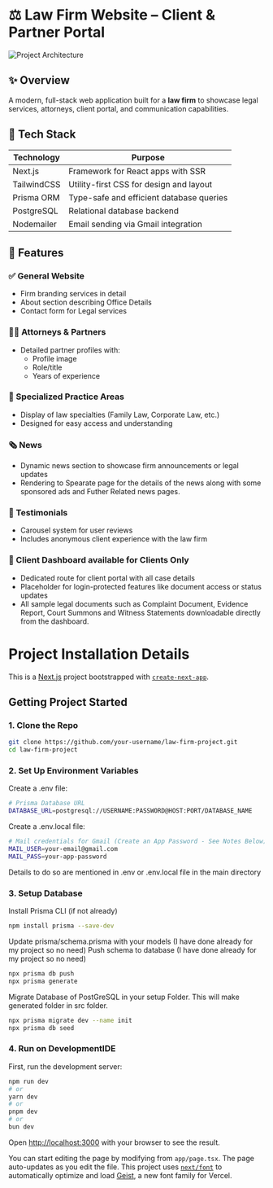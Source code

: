 # ⚖️ Law Firm Website – Client & Partner Portal

![Project Architecture](./path-to-your-image/1905dc89-e847-4488-a1bc-55d0e8a16e2d.png)

## ✨ Overview

A modern, full-stack web application built for a **law firm** to showcase legal services, attorneys, client portal, and communication capabilities.

## 🚀 Tech Stack
| Technology     | Purpose                                      |
|----------------|----------------------------------------------|
| Next.js        | Framework for React apps with SSR            |
| TailwindCSS    | Utility-first CSS for design and layout      |
| Prisma ORM     | Type-safe and efficient database queries     |
| PostgreSQL     | Relational database backend                  |
| Nodemailer     | Email sending via Gmail integration          |

## 🔧 Features
### ✅ General Website
- Firm branding services in detail
- About section describing Office Details
- Contact form for Legal services

### 👨‍⚖️ Attorneys & Partners
- Detailed partner profiles with:
  - Profile image
  - Role/title
  - Years of experience

### 💼 Specialized Practice Areas
- Display of law specialties (Family Law, Corporate Law, etc.)
- Designed for easy access and understanding

### 🗞 News
- Dynamic news section to showcase firm announcements or legal updates
- Rendering to Spearate page for the details of the news along with some sponsored ads and Futher Related news pages.

### 💬 Testimonials
- Carousel system for user reviews
- Includes anonymous client experience with the law firm

### 🔐 Client Dashboard available for Clients Only
- Dedicated route for client portal with all case details
- Placeholder for login-protected features like document access or status updates
- All sample legal documents such as Complaint Document, Evidence Report, Court Summons and Witness Statements downloadable directly from the dashboard.

# Project Installation Details
This is a [Next.js](https://nextjs.org) project bootstrapped with [`create-next-app`](https://nextjs.org/docs/app/api-reference/cli/create-next-app).

## Getting Project Started
### 1. Clone the Repo

```bash
git clone https://github.com/your-username/law-firm-project.git
cd law-firm-project
```
### 2. Set Up Environment Variables
Create a .env file:
```bash
# Prisma Database URL
DATABASE_URL=postgresql://USERNAME:PASSWORD@HOST:PORT/DATABASE_NAME
```
Create a .env.local file:
```bash
# Mail credentials for Gmail (Create an App Password - See Notes Below)
MAIL_USER=your-email@gmail.com
MAIL_PASS=your-app-password
```
Details to do so are mentioned in .env or .env.local file in the main directory

### 3. Setup Database
Install Prisma CLI (if not already)
```bash
npm install prisma --save-dev
```
Update prisma/schema.prisma with your models (I have done already for my project so no need)
Push schema to database (I have done already for my project so no need)
```bash
npx prisma db push
npx prisma generate
```
Migrate Database of PostGreSQL in your setup Folder. This will make generated folder in src folder.
```bash
npx prisma migrate dev --name init
npx prisma db seed
```

### 4. Run on DevelopmentIDE
First, run the development server:
```bash
npm run dev
# or
yarn dev
# or
pnpm dev
# or
bun dev
```
Open [http://localhost:3000](http://localhost:3000) with your browser to see the result.

You can start editing the page by modifying from `app/page.tsx`. The page auto-updates as you edit the file.
This project uses [`next/font`](https://nextjs.org/docs/app/building-your-application/optimizing/fonts) to automatically optimize and load [Geist](https://vercel.com/font), a new font family for Vercel.

